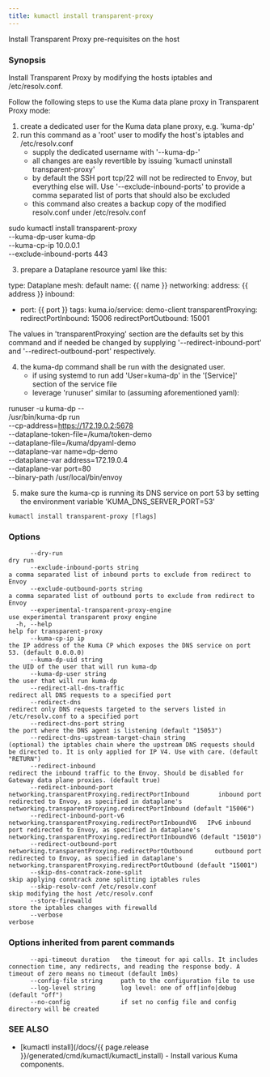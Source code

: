```yaml
---
title: kumactl install transparent-proxy
---
```


Install Transparent Proxy pre-requisites on the host

### Synopsis

Install Transparent Proxy by modifying the hosts iptables and /etc/resolv.conf.

Follow the following steps to use the Kuma data plane proxy in Transparent Proxy mode:

 1) create a dedicated user for the Kuma data plane proxy, e.g. 'kuma-dp'
 2) run this command as a 'root' user to modify the host's iptables and /etc/resolv.conf
    - supply the dedicated username with '--kuma-dp-'
    - all changes are easly revertible by issuing 'kumactl uninstall transparent-proxy'
    - by default the SSH port tcp/22 will not be redirected to Envoy, but everything else will.
      Use '--exclude-inbound-ports' to provide a comma separated list of ports that should also be excluded
    - this command also creates a backup copy of the modified resolv.conf under /etc/resolv.conf

 sudo kumactl install transparent-proxy \
          --kuma-dp-user kuma-dp \
          --kuma-cp-ip 10.0.0.1 \
          --exclude-inbound-ports 443

 3) prepare a Dataplane resource yaml like this:

type: Dataplane
mesh: default
name: {{ name }}
networking:
  address: {{ address }}
  inbound:
  - port: {{ port }}
    tags:
      kuma.io/service: demo-client
  transparentProxying:
    redirectPortInbound: 15006
    redirectPortOutbound: 15001

The values in 'transparentProxying' section are the defaults set by this command and if needed be changed by supplying 
'--redirect-inbound-port' and '--redirect-outbound-port' respectively.

 4) the kuma-dp command shall be run with the designated user. 
    - if using systemd to run add 'User=kuma-dp' in the '[Service]' section of the service file
    - leverage 'runuser' similar to (assuming aforementioned yaml):

runuser -u kuma-dp -- \
  /usr/bin/kuma-dp run \
    --cp-address=https://172.19.0.2:5678 \
    --dataplane-token-file=/kuma/token-demo \
    --dataplane-file=/kuma/dpyaml-demo \
    --dataplane-var name=dp-demo \
    --dataplane-var address=172.19.0.4 \
    --dataplane-var port=80  \
    --binary-path /usr/local/bin/envoy

 5) make sure the kuma-cp is running its DNS service on port 53 by setting the environment variable 'KUMA_DNS_SERVER_PORT=53'



```
kumactl install transparent-proxy [flags]
```

### Options

```
      --dry-run                                                                         dry run
      --exclude-inbound-ports string                                                    a comma separated list of inbound ports to exclude from redirect to Envoy
      --exclude-outbound-ports string                                                   a comma separated list of outbound ports to exclude from redirect to Envoy
      --experimental-transparent-proxy-engine                                           use experimental transparent proxy engine
  -h, --help                                                                            help for transparent-proxy
      --kuma-cp-ip ip                                                                   the IP address of the Kuma CP which exposes the DNS service on port 53. (default 0.0.0.0)
      --kuma-dp-uid string                                                              the UID of the user that will run kuma-dp
      --kuma-dp-user string                                                             the user that will run kuma-dp
      --redirect-all-dns-traffic                                                        redirect all DNS requests to a specified port
      --redirect-dns                                                                    redirect only DNS requests targeted to the servers listed in /etc/resolv.conf to a specified port
      --redirect-dns-port string                                                        the port where the DNS agent is listening (default "15053")
      --redirect-dns-upstream-target-chain string                                       (optional) the iptables chain where the upstream DNS requests should be directed to. It is only applied for IP V4. Use with care. (default "RETURN")
      --redirect-inbound                                                                redirect the inbound traffic to the Envoy. Should be disabled for Gateway data plane proxies. (default true)
      --redirect-inbound-port networking.transparentProxying.redirectPortInbound        inbound port redirected to Envoy, as specified in dataplane's networking.transparentProxying.redirectPortInbound (default "15006")
      --redirect-inbound-port-v6 networking.transparentProxying.redirectPortInboundV6   IPv6 inbound port redirected to Envoy, as specified in dataplane's networking.transparentProxying.redirectPortInboundV6 (default "15010")
      --redirect-outbound-port networking.transparentProxying.redirectPortOutbound      outbound port redirected to Envoy, as specified in dataplane's networking.transparentProxying.redirectPortOutbound (default "15001")
      --skip-dns-conntrack-zone-split                                                   skip applying conntrack zone splitting iptables rules
      --skip-resolv-conf /etc/resolv.conf                                               skip modifying the host /etc/resolv.conf
      --store-firewalld                                                                 store the iptables changes with firewalld
      --verbose                                                                         verbose
```

### Options inherited from parent commands

```
      --api-timeout duration   the timeout for api calls. It includes connection time, any redirects, and reading the response body. A timeout of zero means no timeout (default 1m0s)
      --config-file string     path to the configuration file to use
      --log-level string       log level: one of off|info|debug (default "off")
      --no-config              if set no config file and config directory will be created
```

### SEE ALSO

* [kumactl install](/docs/{{ page.release }}/generated/cmd/kumactl/kumactl_install)	 - Install various Kuma components.

